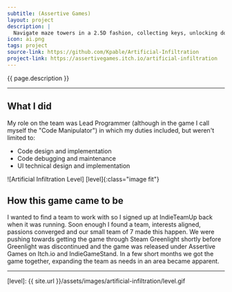 ```yaml
---
subtitle: (Assertive Games)
layout: project
description: |
  Navigate maze towers in a 2.5D fashion, collecting keys, unlocking doors, and taking teleporters as needed to reach the top.
icon: ai.png
tags: project
source-link: https://github.com/Kpable/Artificial-Infiltration
project-link: https://assertivegames.itch.io/artificial-infiltration
---
```


<!-- Description -->
{{ page.description }}

---

<!-- My role on this project -->
## What I did

My role on the team was Lead Programmer (although in the game I call myself the "Code Manipulator") in which my duties included, but weren't limited to:
- Code design and implementation
- Code debugging and maintenance 
- UI technical design and implementation

![Artificial Infiltration Level] [level]{:class="image fit"}

<!--excerpt_end-->

## How this game came to be

I wanted to find a team to work with so I signed up at IndieTeamUp back when it was running. Soon enough I found a team, interests aligned, passions converged and our small team of 7 made this happen. We were pushing towards getting the game through Steam Greenlight shortly before Greenlight was discontinued and the game was released under Assertive Games on Itch.io and IndieGameStand. In a few short months we got the game together, expanding the team as needs in an area became apparent. 

---


[level]: {{ site.url }}/assets/images/artificial-infiltration/level.gif
